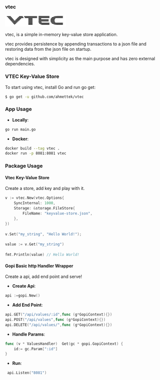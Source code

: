 ### vtec
<img src = "vtec-logo.jpg" width="200">

vtec, is a simple in-memory key-value store application.

vtec provides persistence by appending transactions to a json file and restoring data from the json file on startup.

vtec is designed with simplicity as the main purpose and has zero external dependencies.

### VTEC Key-Value Store

To start using vtec, install Go and run go get:
```sh
$ go get -u github.com/ahmettek/vtec
```
### App Usage
- **Locally**:
```sh
go run main.go
```
- **Docker**:
```sh
docker build --tag vtec .
docker run -p 8081:8081 vtec
```
### Package Usage
#### Vtec Key-Value Store
Create a store, add key and play with it.

```go
v := vtec.New(vtec.Options{
    SyncInternal: 1000,
    Storage: &storage.FileStore{
        FileName: "keyvalue-store.json",
    },
})

v.Set("my_string", "Hello World!");

value := v.Get("my_string")

fmt.Println(value) // Hello World!
```

#### Gopi Basic http Handler Wrapper
Create a api, add end point and serve!

- **Create Api**:
```go
api :=gopi.New()
```
- **Add End Point**:
```go
api.GET("/api/values/:id",func (g*GopiContext){})
api.POST("/api/values",func (g*GopiContext){})
api.DELETE("/api/values/",func (g*GopiContext){})
```
- **Handle Params**:
```go
func (v * ValuesHandler)  Get(gc * gopi.GopiContext) {
    id:= gc.Param[":id"]
}
```
- **Run**:
```go
 api.Listen("8081")
```